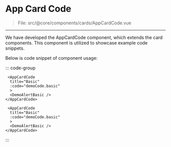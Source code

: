 # App Card Code

> File: src/@core/components/cards/AppCardCode.vue

---

We have developed the AppCardCode component, which extends the card components. This component is utilized to showcase example code snippets.

Below is code snippet of component usage:

::: code-group

```vue [TS]
 <AppCardCode
  title="Basic"
  :code="demoCode.basic"
  >
  <DemoAlertBasic />
</AppCardCode>
```

```vue [JS]
 <AppCardCode
  title="Basic"
  :code="demoCode.basic"
  >
  <DemoAlertBasic />
</AppCardCode>
```

:::
